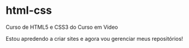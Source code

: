# html-css
 Curso de HTML5 e CSS3 do Curso em Video

Estou apredendo a criar sites e agora vou gerenciar meus repositórios!